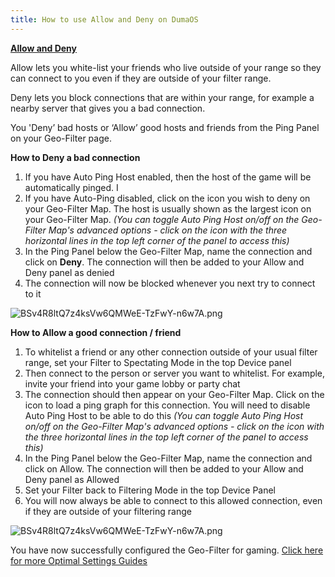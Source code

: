 ```yaml
---
title: How to use Allow and Deny on DumaOS
---
```


**<u>Allow and Deny</u>**

Allow
 lets you white-list your friends who live outside of your range so they
 can connect to you even if they are outside of your filter range. 

Deny lets you block connections that are within your range, for example a nearby server that gives you a bad connection. 

You 'Deny’ bad hosts or ‘Allow’ good hosts and friends from the Ping Panel on your Geo-Filter page.

**How to Deny a bad connection**

1. If you have Auto Ping Host enabled, then the host of the game will be automatically pinged. I
2. If
   you have Auto-Ping disabled, click on the icon you wish to deny on your
   Geo-Filter Map. The host is usually shown as the largest icon on your 
   Geo-Filter Map. *(You can toggle Auto Ping Host on/off on the 
   Geo-Filter Map's advanced options - click on the icon with the three 
   horizontal lines in the top left corner of the panel to access this)*
3. In the Ping Panel below the Geo-Filter Map, name the connection and click on **Deny**. The connection will then be added to your Allow and Deny panel as denied
4. The connection will now be blocked whenever you next try to connect to it

![BSv4R8ltQ7z4ksVw6QMWeE-TzFwY-n6w7A.png](howtouseallowanddenyondumaos\BSv4R8ltQ7z4ksVw6QMWeE-TzFwY-n6w7A.png)

**How to Allow a good connection / friend**

1. To
   whitelist a friend or any other connection outside of your usual filter
   range, set your Filter to Spectating Mode in the top Device panel
2. Then connect to the person or server you want to whitelist. For example, invite your friend into your game lobby or party chat
3. The
   connection should then appear on your Geo-Filter Map. Click on the icon
   to load a ping graph for this connection. You will need to disable Auto
   Ping Host to be able to do this *(You can toggle Auto Ping Host 
   on/off on the Geo-Filter Map's advanced options - click on the icon with
   the three horizontal lines in the top left corner of the panel to 
   access this)*
4. In the Ping Panel below the Geo-Filter Map, 
   name the connection and click on Allow. The connection will then be 
   added to your Allow and Deny panel as Allowed
5. Set your Filter back to Filtering Mode in the top Device Panel
6. You will now always be able to connect to this allowed connection, even if they are outside of your filtering range

![BSv4R8ltQ7z4ksVw6QMWeE-TzFwY-n6w7A.png](howtouseallowanddenyondumaos\BSv4R8ltQ7z4ksVw6QMWeE-TzFwY-n6w7A.png)

You have now successfully configured the Geo-Filter for gaming. [Click here for more Optimal Settings Guides](http://support.netduma.com/support/solutions/folders/16000090646)
